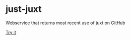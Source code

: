 # just-juxt

Webservice that returns most recent use of juxt on GitHub

[Try it](https://just-juxt.herokuapp.com/)
